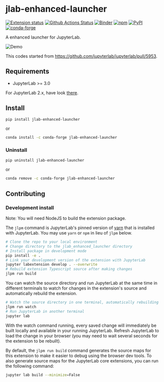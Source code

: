 # jlab-enhanced-launcher

[![Extension status](https://img.shields.io/badge/status-ready-success "ready to be used")](https://jupyterlab-contrib.github.io/)
[![Github Actions Status](https://github.com/jupyterlab-contrib/jlab-enhanced-launcher/workflows/Build/badge.svg)](https://github.com/jupyterlab-contrib/jlab-enhanced-launcher/actions?query=workflow%3ABuild)
[![Binder](https://mybinder.org/badge_logo.svg)](https://mybinder.org/v2/gh/jupyterlab-contrib/jlab-enhanced-launcher/master?urlpath=lab)
[![npm](https://img.shields.io/npm/v/@jlab-enhanced/launcher)](https://www.npmjs.com/package/@jlab-enhanced/launcher)
[![PyPI](https://img.shields.io/pypi/v/jlab-enhanced-launcher)](https://pypi.org/project/jlab-enhanced-launcher)
[![conda-forge](https://img.shields.io/conda/vn/conda-forge/jlab-enhanced-launcher)](https://anaconda.org/conda-forge/jlab-enhanced-launcher)

A enhanced launcher for JupyterLab.

![Demo](https://raw.githubusercontent.com/jupyterlab-contrib/jlab-enhanced-launcher/master/enh_launcher.gif)

This codes started from https://github.com/jupyterlab/jupyterlab/pull/5953.

## Requirements

- JupyterLab >= 3.0

For JupyterLab 2.x, have look [there](https://github.com/jupyterlab-contrib/jlab-enhanced-launcher/tree/2.x).

## Install

```bash
pip install jlab-enhanced-launcher
```

or

```bash
conda install -c conda-forge jlab-enhanced-launcher
```

### Uninstall

```bash
pip uninstall jlab-enhanced-launcher
```

or

```bash
conda remove -c conda-forge jlab-enhanced-launcher
```

## Contributing

### Development install

Note: You will need NodeJS to build the extension package.

The `jlpm` command is JupyterLab's pinned version of
[yarn](https://yarnpkg.com/) that is installed with JupyterLab. You may use
`yarn` or `npm` in lieu of `jlpm` below.

```bash
# Clone the repo to your local environment
# Change directory to the jlab_enhanced_launcher directory
# Install package in development mode
pip install -e .
# Link your development version of the extension with JupyterLab
jupyter labextension develop . --overwrite
# Rebuild extension Typescript source after making changes
jlpm run build
```

You can watch the source directory and run JupyterLab at the same time in different terminals to watch for changes in the extension's source and automatically rebuild the extension.

```bash
# Watch the source directory in one terminal, automatically rebuilding when needed
jlpm run watch
# Run JupyterLab in another terminal
jupyter lab
```

With the watch command running, every saved change will immediately be built locally and available in your running JupyterLab. Refresh JupyterLab to load the change in your browser (you may need to wait several seconds for the extension to be rebuilt).

By default, the `jlpm run build` command generates the source maps for this extension to make it easier to debug using the browser dev tools. To also generate source maps for the JupyterLab core extensions, you can run the following command:

```bash
jupyter lab build --minimize=False
```

